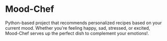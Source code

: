 # Mood-Chef
Python-based project that recommends personalized recipes based on your current mood. Whether you're feeling happy, sad, stressed, or excited, Mood-Chef serves up the perfect dish to complement your emotions!.
